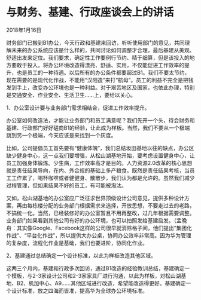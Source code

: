 # 与财务、基建、行政座谈会上的讲话

2018年1月16日

财务部门已搬到B1办公，今天行政和基建来回访，听听使用部门的意见，共同理解未来的办公系统应该是什么样的，共同讨论如何调整才合理，最后基建从美观、舒适出发来定位。我们要求，确定性工作要例行节约、精于细算，但是该投入的地方要敢于投入。将办公环境改造得漂亮、舒适、实用，不仅能促进工作效率的提升，也是员工的一种待遇。以后所有的办公条件都要超过B1。我们不要太节约，现在需要的是现代化作战，不能用“汉阳造”来打“航母”。员工的利益不完全是把钱发到手上，改变办公环境也是一种利益。对于艰苦地区及国家，也依此办理，特别是交通安全、作业安全、生活卫生……上，要给以关心。

1、办公室设计要与业务部门需求相结合，促进工作效率提升。

办公室如何改造法，才能让业务部门和员工满意呢？我们先开一个头，待会财务和基建、行政部门好好磋商B1的经验，让此成为样板。当然，我们不要从一个极端跳到另一个极端，今天应该是来找到一个灰度。

比如，公司提倡员工首先要有“健康体魄”，我们总结坂田基地以往的缺点，办公区缺少健身中心，这一点我们要增强，从松山湖基地开始，要考虑设置健身中心，让员工加强身体锻炼。少生病，工作效率高才是目的。人力资源2.0改革的核心思想就是责任结果导向，在内、外合规的基础上多产粮食。既然是责任结果考核，当员工工作累了，喝杯咖啡或者健健身、散散步，我们认为都是允许的。虽然我们减少过程管理，但如果结果不好的员工，有可能被淘汰。

又如，松山湖基地的办公室应广泛征求世界顶级设计公司意见，提供多种设计方案，再由每栋楼分配的业务部门根据需求来选择，开放思想，不要走过去的老路，不搞统一化。当然，已经装修好的办公室暂且不用再整改，过几年根据需要调整。业务部门如果看到其他公司有好的办公环境，也可以拍照发给基建启发。（孟晚舟：其实像Google、Facebook这样的公司很早就消除格子间，他们提出“集团化作战”、“平台化作战”，所以提供大办公桌，协同办公效率非常高。因为华为管理的复杂度，流程化作业是基础，我们也要进阶，协同化作业。

2、基建通过总结确定一个设计标准，以此为样板改造其他区域。

这两三个月内，基建和行政多次回访，通过B1改造的经验教训总结，基建确定一个模板，与2-3家设计公司和2-3家家具厂进行沟通，以此为样板，对松山湖基地、B2、机加中心、A9……其他区域进行改造，希望能改造得更好。基建确定一个设计标准，放之四海而皆准，提高华为全球办公环境标准。

